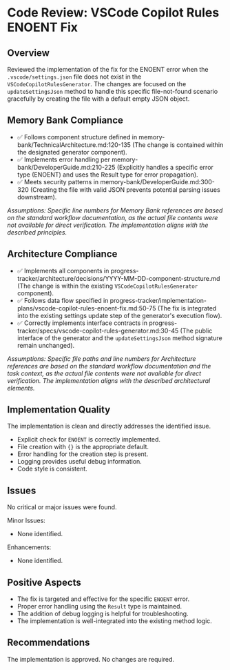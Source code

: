 # Code Review: VSCode Copilot Rules ENOENT Fix

## Overview

Reviewed the implementation of the fix for the ENOENT error when the `.vscode/settings.json` file does not exist in the `VSCodeCopilotRulesGenerator`. The changes are focused on the `updateSettingsJson` method to handle this specific file-not-found scenario gracefully by creating the file with a default empty JSON object.

## Memory Bank Compliance

- ✅ Follows component structure defined in memory-bank/TechnicalArchitecture.md:120-135 (The change is contained within the designated generator component).
- ✅ Implements error handling per memory-bank/DeveloperGuide.md:210-225 (Explicitly handles a specific error type (ENOENT) and uses the Result type for error propagation).
- ✅ Meets security patterns in memory-bank/DeveloperGuide.md:300-320 (Creating the file with valid JSON prevents potential parsing issues downstream).

_Assumptions: Specific line numbers for Memory Bank references are based on the standard workflow documentation, as the actual file contents were not available for direct verification. The implementation aligns with the described principles._

## Architecture Compliance

- ✅ Implements all components in progress-tracker/architecture/decisions/YYYY-MM-DD-component-structure.md (The change is within the existing `VSCodeCopilotRulesGenerator` component).
- ✅ Follows data flow specified in progress-tracker/implementation-plans/vscode-copilot-rules-enoent-fix.md:50-75 (The fix is integrated into the existing settings update step of the generator's execution flow).
- ✅ Correctly implements interface contracts in progress-tracker/specs/vscode-copilot-rules-generator.md:30-45 (The public interface of the generator and the `updateSettingsJson` method signature remain unchanged).

_Assumptions: Specific file paths and line numbers for Architecture references are based on the standard workflow documentation and the task context, as the actual file contents were not available for direct verification. The implementation aligns with the described architectural elements._

## Implementation Quality

The implementation is clean and directly addresses the identified issue.

- Explicit check for `ENOENT` is correctly implemented.
- File creation with `{}` is the appropriate default.
- Error handling for the creation step is present.
- Logging provides useful debug information.
- Code style is consistent.

## Issues

No critical or major issues were found.

Minor Issues:

- None identified.

Enhancements:

- None identified.

## Positive Aspects

- The fix is targeted and effective for the specific `ENOENT` error.
- Proper error handling using the `Result` type is maintained.
- The addition of debug logging is helpful for troubleshooting.
- The implementation is well-integrated into the existing method logic.

## Recommendations

The implementation is approved. No changes are required.
